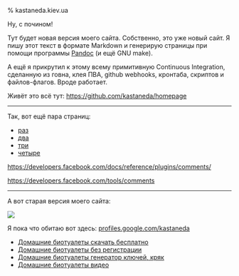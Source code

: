 % kastaneda.kiev.ua

Ну, с почином!

Тут будет новая версия моего сайта. Собственно, это уже новый сайт.
Я пишу этот текст в формате Markdown и генерирую страницы при помощи
программы [Pandoc](http://johnmacfarlane.net/pandoc/) (и ещё GNU make).

А ещё я прикрутил к этому всему примитивную Continuous Integration,
сделанную из говна, клея ПВА, github webhooks, кронтаба, скриптов
и файлов-флагов. Вроде работает.

Живёт это всё тут: <https://github.com/kastaneda/homepage>

-----

Так, вот ещё пара страниц:

 * [раз](/another-page.html)
 * [два](/yet-another-page.html)
 * [три](/new-page.html)
 * [четыре](/sample-source-code.html)

<https://developers.facebook.com/docs/reference/plugins/comments/>

<https://developers.facebook.com/tools/comments>

-----

А вот старая версия моего сайта:

<img src="https://lh5.googleusercontent.com/--FqaeIYnz7Y/AAAAAAAAAAI/AAAAAAAAAQo/97oVD20C_w8/photo.jpg?sz=200" />

Я пока что обитаю вот здесь: [profiles.google.com/kastaneda](https://plus.google.com/101700868630803601700/about)

 * [Домашние биотуалеты скачать бесплатно][1]
 * [Домашние биотуалеты без регистрации][1]
 * [Домашние биотуалеты генератор ключей, кряк][1]
 * [Домашние биотуалеты видео][1]

[1]: http://lleo.me/dnevnik/2011/10/12.html
